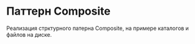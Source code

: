 # Паттерн Composite
Реализация стрктурного патерна Composite, на примере каталогов и файлов на диске. 
